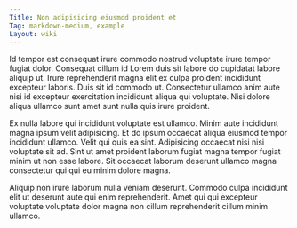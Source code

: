 ```yaml
---
Title: Non adipisicing eiusmod proident et
Tag: markdown-medium, example
Layout: wiki
---
```

Id tempor est consequat irure commodo nostrud voluptate irure tempor fugiat dolor. Consequat cillum id Lorem duis sit labore do cupidatat labore aliquip ut. Irure reprehenderit magna elit ex culpa proident incididunt excepteur laboris. Duis sit id commodo ut. Consectetur ullamco anim aute nisi id excepteur exercitation incididunt aliqua qui voluptate. Nisi dolore aliqua ullamco sunt amet sunt nulla quis irure proident.

Ex nulla labore qui incididunt voluptate est ullamco. Minim aute incididunt magna ipsum velit adipisicing. Et do ipsum occaecat aliqua eiusmod tempor incididunt ullamco. Velit qui quis ea sint. Adipisicing occaecat nisi nisi voluptate sit ad. Sint ut amet proident laborum fugiat magna tempor fugiat minim ut non esse labore. Sit occaecat laborum deserunt ullamco magna consectetur qui qui eu minim dolore magna.

Aliquip non irure laborum nulla veniam deserunt. Commodo culpa incididunt elit ut deserunt aute qui enim reprehenderit. Amet qui qui excepteur voluptate voluptate dolor magna non cillum reprehenderit cillum minim ullamco.